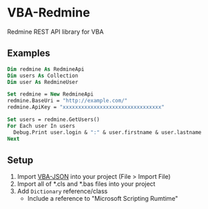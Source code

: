 # VBA-Redmine

Redmine REST API library for VBA

## Examples

```vb
Dim redmine As RedmineApi
Dim users As Collection
Dim user As RedmineUser

Set redmine = New RedmineApi
redmine.BaseUri = "http://example.com/"
redmine.ApiKey = "xxxxxxxxxxxxxxxxxxxxxxxxxxxxxxxx"

Set users = redmine.GetUsers()
For Each user In users
  Debug.Print user.login & ":" & user.firstname & user.lastname
Next
```

## Setup

1. Import [VBA-JSON](https://github.com/VBA-tools/VBA-JSON) into your project (File > Import File)
2. Import all of *.cls and *.bas files into your project
3. Add `Dictionary` reference/class
   - Include a reference to "Microsoft Scripting Rumtime"
